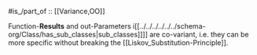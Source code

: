 ﻿---
aliases:
- covariant
- co-variant
- out-Parameter
---

#is_/part_of :: [[Variance,OO]] 

Function-__Results__ and out-Parameters i[[../../../../../../schema-org/Class/has_sub_classes|sub_classes]]]] are co-variant, 
i.e. they can be more specific without breaking the [[Liskov_Substitution-Principle]].  

